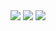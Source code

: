 <img src="https://github.com/chamarasab/pdfpw/blob/main/screenshots/Screenshot%202024-07-08%20at%204.53.23%E2%80%AFPM.png"/>
<img src="https://github.com/chamarasab/pdfpw/blob/main/screenshots/Screenshot%202024-07-08%20at%204.54.33%E2%80%AFPM.png"/>
<img src="https://github.com/chamarasab/pdfpw/blob/main/screenshots/Screenshot%202024-07-08%20at%204.55.05%E2%80%AFPM.png"/>
